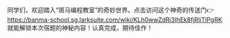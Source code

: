 同学们，欢迎踏入“斑马编程教室”的奇妙世界。点击访问这个神奇的传送门👉 https://banma-school.sg.larksuite.com/wiki/KLh0wwZdRi3IhEk8fjRliTlPgRK 
就能解锁本次宿题的神秘内容！认真完成，期待佳作！